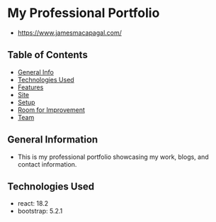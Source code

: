 # My Professional Portfolio
- https://www.jamesmacapagal.com/

## Table of Contents
* [General Info](#general-information)
* [Technologies Used](#technologies-used)
* [Features](#features)
* [Site](#site)
* [Setup](#setup)
* [Room for Improvement](#room-for-improvement)
* [Team](#team)



## General Information
- This is my professional portfolio showcasing my work, blogs, and contact information.

## Technologies Used
- react: 18.2
- bootstrap: 5.2.1
